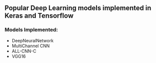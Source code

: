 
## Popular Deep Learning models implemented in Keras and Tensorflow

### Models Implemented:
  - DeepNeuralNetwork
  - MultiChannel CNN
  - ALL-CNN-C
  - VGG16



